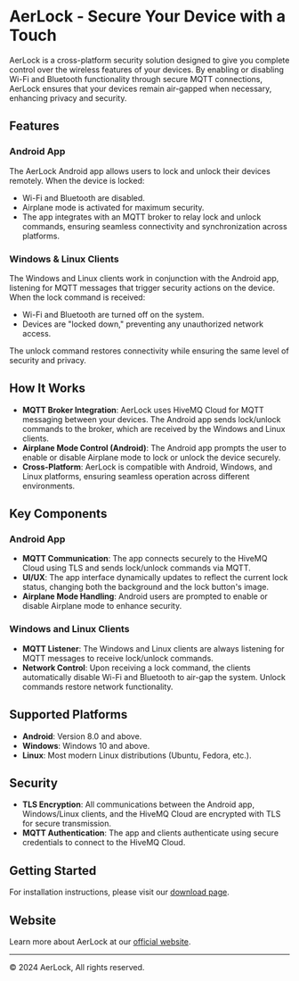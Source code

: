 # AerLock - Secure Your Device with a Touch

AerLock is a cross-platform security solution designed to give you complete control over the wireless features of your devices. By enabling or disabling Wi-Fi and Bluetooth functionality through secure MQTT connections, AerLock ensures that your devices remain air-gapped when necessary, enhancing privacy and security.

## Features

### Android App
The AerLock Android app allows users to lock and unlock their devices remotely. When the device is locked:
- Wi-Fi and Bluetooth are disabled.
- Airplane mode is activated for maximum security.
- The app integrates with an MQTT broker to relay lock and unlock commands, ensuring seamless connectivity and synchronization across platforms.

### Windows & Linux Clients
The Windows and Linux clients work in conjunction with the Android app, listening for MQTT messages that trigger security actions on the device. When the lock command is received:
- Wi-Fi and Bluetooth are turned off on the system.
- Devices are "locked down," preventing any unauthorized network access.
  
The unlock command restores connectivity while ensuring the same level of security and privacy.

## How It Works
- **MQTT Broker Integration**: AerLock uses HiveMQ Cloud for MQTT messaging between your devices. The Android app sends lock/unlock commands to the broker, which are received by the Windows and Linux clients.
- **Airplane Mode Control (Android)**: The Android app prompts the user to enable or disable Airplane mode to lock or unlock the device securely.
- **Cross-Platform**: AerLock is compatible with Android, Windows, and Linux platforms, ensuring seamless operation across different environments.

## Key Components
### Android App
- **MQTT Communication**: The app connects securely to the HiveMQ Cloud using TLS and sends lock/unlock commands via MQTT.
- **UI/UX**: The app interface dynamically updates to reflect the current lock status, changing both the background and the lock button's image.
- **Airplane Mode Handling**: Android users are prompted to enable or disable Airplane mode to enhance security.

### Windows and Linux Clients
- **MQTT Listener**: The Windows and Linux clients are always listening for MQTT messages to receive lock/unlock commands.
- **Network Control**: Upon receiving a lock command, the clients automatically disable Wi-Fi and Bluetooth to air-gap the system. Unlock commands restore network functionality.

## Supported Platforms
- **Android**: Version 8.0 and above.
- **Windows**: Windows 10 and above.
- **Linux**: Most modern Linux distributions (Ubuntu, Fedora, etc.).

## Security
- **TLS Encryption**: All communications between the Android app, Windows/Linux clients, and the HiveMQ Cloud are encrypted with TLS for secure transmission.
- **MQTT Authentication**: The app and clients authenticate using secure credentials to connect to the HiveMQ Cloud.

## Getting Started
For installation instructions, please visit our [download page](https://www.aerlock.co/download).

## Website
Learn more about AerLock at our [official website](https://www.aerlock.co).

---

© 2024 AerLock, All rights reserved.
